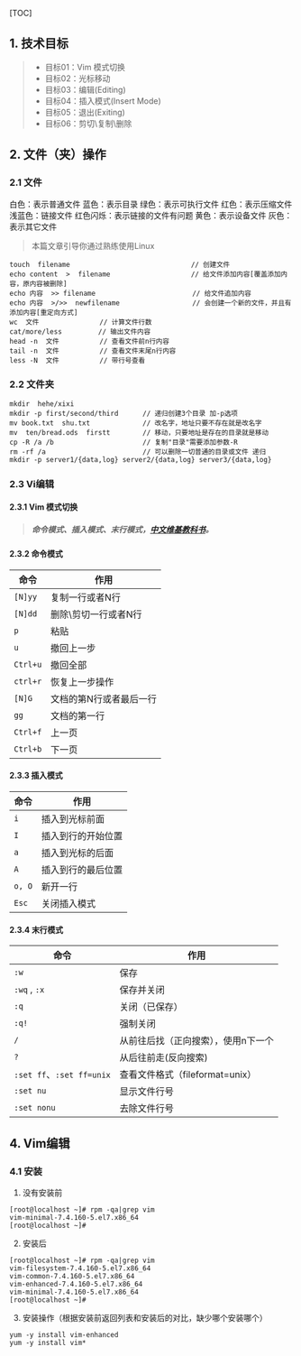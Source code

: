 [TOC]

## 1. 技术目标

> * 目标01：Vim 模式切换
> * 目标02：光标移动
> * 目标03：编辑(Editing)
> * 目标04：插入模式(Insert Mode)
> * 目标05：退出(Exiting)
> * 目标06：剪切\复制\删除

## 2. 文件（夹）操作
### 2.1 文件

白色：表示普通文件
蓝色：表示目录
绿色：表示可执行文件
红色：表示压缩文件
浅蓝色：链接文件
红色闪烁：表示链接的文件有问题
黄色：表示设备文件
灰色：表示其它文件

> 本篇文章引导你通过熟练使用Linux

```properties
touch  filename                              // 创建文件
echo content  >  filename                    // 给文件添加内容[覆盖添加内容，原内容被删除]
echo 内容  >> filename                        // 给文件追加内容
echo 内容  >/>>  newfilename                  // 会创建一个新的文件，并且有添加内容[重定向方式]
wc  文件               // 计算文件行数
cat/more/less         // 输出文件内容
head -n  文件          // 查看文件前n行内容
tail -n  文件          // 查看文件末尾n行内容
less -N  文件          // 带行号查看
```

### 2.2 文件夹

```properties
mkdir  hehe/xixi
mkdir -p first/second/third      // 递归创建3个目录 加-p选项
mv book.txt  shu.txt             // 改名字，地址只要不存在就是改名字
mv  ten/bread.ods  firstt        // 移动，只要地址是存在的目录就是移动
cp -R /a /b                      // 复制"目录"需要添加参数-R
rm -rf /a                        // 可以删除一切普通的目录或文件 递归
mkdir -p server1/{data,log} server2/{data,log} server3/{data,log}
```

### 2.3 Vi编辑
#### 2.3.1 Vim 模式切换

> ##### 命令模式、插入模式、末行模式，[中文维基教科书](https://zh.wikibooks.org/zh-sg/Vim/%E4%B8%89%E7%A7%8D%E6%A8%A1%E5%BC%8F)。

#### 2.3.2 命令模式
| 命令     | 作用                    |
| -------- | ----------------------- |
| `[N]yy`  | 复制一行或者N行         |
| `[N]dd`  | 删除\剪切一行或者N行    |
| `p`      | 粘贴                    |
| `u`      | 撤回上一步              |
| `Ctrl+u` | 撤回全部                |
| `ctrl+r` | 恢复上一步操作          |
| `[N]G`   | 文档的第N行或者最后一行 |
| `gg`     | 文档的第一行            |
| `Ctrl+f` | 上一页                  |
| `Ctrl+b` | 下一页                  |

#### 2.3.3 插入模式

| 命令   | 作用               |
| ------ | ------------------ |
| `i`    | 插入到光标前面     |
| `I`    | 插入到行的开始位置 |
| `a`    | 插入到光标的后面   |
| `A`    | 插入到行的最后位置 |
| `o, O` | 新开一行           |
| `Esc`  | 关闭插入模式       |

#### 2.3.4 末行模式

| 命令                      | 作用                                |
| ------------------------- | ----------------------------------- |
| `:w`                      | 保存                                |
| `:wq` , `:x`              | 保存并关闭                          |
| `:q`                      | 关闭（已保存）                      |
| `:q!`                     | 强制关闭                            |
| `/`                       | 从前往后找（正向搜索），使用n下一个 |
| `?`                       | 从后往前走(反向搜索)                |
| `:set ff`、`:set ff=unix` | 查看文件格式（fileformat=unix）     |
| `:set nu`                 | 显示文件行号                        |
| `:set nonu`               | 去除文件行号                        |

## 4. Vim编辑

### 4.1 安装

1. 没有安装前

```properties
[root@localhost ~]# rpm -qa|grep vim
vim-minimal-7.4.160-5.el7.x86_64
[root@localhost ~]# 
```

2. 安装后

```properties
[root@localhost ~]# rpm -qa|grep vim
vim-filesystem-7.4.160-5.el7.x86_64
vim-common-7.4.160-5.el7.x86_64
vim-enhanced-7.4.160-5.el7.x86_64
vim-minimal-7.4.160-5.el7.x86_64
[root@localhost ~]# 
```

3. 安装操作（根据安装前返回列表和安装后的对比，缺少哪个安装哪个）

```properties
yum -y install vim-enhanced
yum -y install vim*
```



